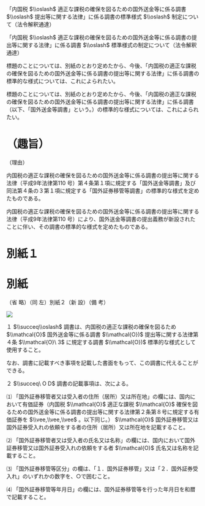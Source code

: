 「内国税 $\\oslash$ 適正な課税の確保を図るための国外送金等に係る調書 $\\oslash$ 提出等に関する法律」に係る調書の標準様式 $\\oslash$ 制定について（法令解釈通達）

「内国税 $\\oslash$ 適正な課税の確保を図るための国外送金等に係る調書の提出等に関する法律」に係る調書 $\\oslash$ 標準様式の制定について（法令解釈通達）

標題のことについては、別紙のとおり定めたから、今後、「内国税の適正な課税の確保を図るための国外送金等に係る調書の提出等に関する法律」に係る調書の標準的な様式については、これによられたい。

標題のことについては、別紙のとおり定めたから、今後、「内国税の適正な課税の確保を図るための国外送金等に係る調書の提出等に関する法律」に係る調書（以下、「国外送金等調書」という。）の標準的な様式については、これによられたい。

# （趣旨）

（理由）

内国税の適正な課税の確保を図るための国外送金等に係る調書の提出等に関する法律（平成9年法律第110 号）第４条第１項に規定する「国外送金等調書」及び同法第４条の３第１項に規定する「国外証券移管等調書」の標準的な様式を定めたものである。

内国税の適正な課税の確保を図るための国外送金等に係る調書の提出等に関する法律（平成9年法律第110 号）により、国外送金等調書の提出義務が新設されたことに伴い、その調書の標準的な様式を定めたものである。

# 別紙１

# 別紙

（省 略）（同 左）別紙２（新 設）（備 考）

![](https://www.nta.go.jp/tmp/c7941104-8f97-43b9-9ad9-2f86affd0d3f/images/976acc741594685e3daa52842b22a0f2f2c4b36926081fd6b696a2895b98f4d8.jpg)

１ $\\succeq\\oslash$ 調書は、内国税の適正な課税の確保を図るため $\\mathcal{O}$ 国外送金等に係る調書 $\\mathcal{O})$ 提出等に関する法律第４条 $\\mathcal{O}\ 3$ に規定する調書 $\\mathcal{O})$ 標準的な様式として使用すること。

なお、調書に記載すべき事項を記載した書面をもって、この調書に代えることができる。

２ $\\succeq\ O D$ 調書の記載事項は、次による。

⑴ 「国外証券移管者又は受入者の住所（居所）又は所在地」の欄には、国内において有価証券（内国税 $\\mathcal{O}$ 適正な課税 $\\mathcal{O}$ 確保を図るための国外送金等に係る調書の提出等に関する法律第２条第８号に規定する有価証券を $\\vee,\\vee,\\vee$ 。以下同じ。） $\\mathcal{O}$ 国外証券移管又は国外証券受入れの依頼をする者の住所（居所）又は所在地を記載すること。

⑵ 「国外証券移管者又は受入者の氏名又は名称」の欄には、国内において国外証券移管又は国外証券受入れの依頼をする者 $\\mathcal{O}$ 氏名又は名称を記載すること。

⑶ 「国外証券移管等区分」の欄は、「１．国外証券移管」又は「２．国外証券受入れ」のいずれかの数字を、○で囲むこと。

⑷ 「国外証券移管等年月日」の欄には、国外証券移管等を行った年月日を和暦で記載すること。